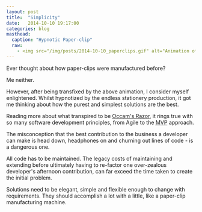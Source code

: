 ```yaml
---
layout: post
title:  "Simplicity"
date:   2014-10-10 19:17:00
categories: blog
masthead:
  caption: "Hypnotic Paper-clip"
  raw:
    - <img src="/img/posts/2014-10-10_paperclips.gif" alt="Animation of the manufacturing process of paper-clips" class="drop-shadow">
---
```


Ever thought about how paper-clips were manufactured before?

Me neither.

However, after being transfixed by the above animation, I consider myself
enlightened. Whilst hypnotized by the endless stationery production, it got me
thinking about how the purest and simplest solutions are the best.

Reading more about what transpired to be [Occam's Razor][occam-wiki], it rings
true with so many software development principles, from Agile to the <abbr
title="Minimum Viable Product">MVP</abbr> approach.

The misconception that the best contribution to the business a developer can
make is head down, headphones on and churning out lines of code - is a
dangerous one.

All code has to be maintained. The legacy costs of maintaining and extending
before ultimately having to re-factor one over-zealous developer's afternoon
contribution, can far exceed the time taken to create the initial problem.

Solutions need to be elegant, simple and flexible enough to change with
requirements. They should accomplish a lot with a little, like a paper-clip
manufacturing machine.

[occam-wiki]: http://en.wikipedia.org/wiki/Occam's_razor


